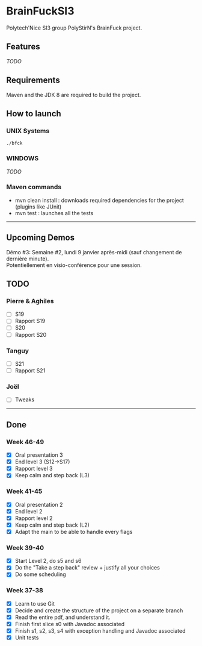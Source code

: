 # BrainFuckSI3

Polytech'Nice SI3 group PolyStirN's BrainFuck project.

## Features
*TODO*

## Requirements

Maven and the JDK 8 are required to build the project.

## How to launch
### UNIX Systems
`./bfck`

### WINDOWS
*TODO*

### Maven commands

- mvn clean install : downloads required dependencies for the project (plugins like JUnit) 
- mvn test : launches all the tests

---

## Upcoming Demos

Démo #3:
Semaine #2, lundi 9 janvier après-midi (sauf changement de dernière minute).<br>
Potentiellement en visio-conférence pour une session.

## TODO

### Pierre & Aghiles

- [ ] S19
- [ ] Rapport S19
- [ ] S20
- [ ] Rapport S20

### Tanguy

- [ ] S21
- [ ] Rapport S21

### Joël

- [ ] Tweaks

---
## Done

### Week 46-49

- [x] Oral presentation 3
- [x] End level 3 (S12->S17)
- [x] Rapport level 3
- [x] Keep calm and step back (L3)

### Week 41-45

- [x] Oral presentation 2
- [x] End level 2
- [x] Rapport level 2
- [x] Keep calm and step back (L2)
- [x] Adapt the main to be able to handle every flags

### Week 39-40

- [x] Start Level 2, do s5 and s6
- [x] Do the "Take a step back" review + justify all your choices
- [x] Do some scheduling

### Week 37-38

- [x] Learn to use Git
- [x] Decide and create the structure of the project on a separate branch
- [x] Read the entire pdf, and understand it.
- [x] Finish first slice s0 with Javadoc associated
- [x] Finish s1, s2, s3, s4 with exception handling and Javadoc associated
- [x] Unit tests
